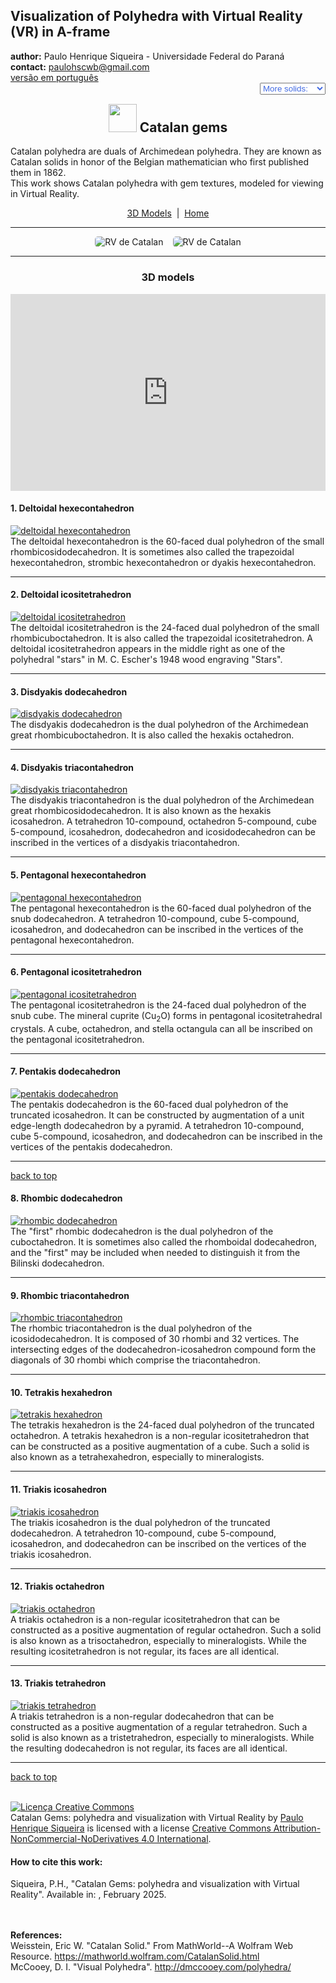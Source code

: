 <link rel="stylesheet" href="../scripts/style.css">
<meta charset="utf-8">
<link rel="icon" type="image/png" href="vr/salas/imagens/icone.png">
<h2>Visualization of Polyhedra with Virtual Reality (VR) in A-frame</h2>
 <b>author:</b> Paulo Henrique Siqueira - Universidade Federal do Paraná
 <br><b>contact:</b> <a href="#">paulohscwb@gmail.com</a>
 <br><a href="https://paulohscwb.github.io/polyhedra3/catalangems/pt-br/">versão em português</a>
 <form style="margin: 0 auto; float:right; text-align:right; width:100%; margin-bottom:15px;">
	<select id="url" onchange="urlHandler(this.value)" style="color:royalblue;">
		<option disabled selected value>More solids:</option>
		<option disabled value="../catalangems/">Catalan gems</option>
		<!--<option value="../dragon_archimedes/">Archimedes Dragon Fractals</option>
		<option value="../fractal_catalan/">Catalan fractals</option>
		<option value="../kites/">Platonic kites</option>
		<option value="../unicorn_platonic/">Plato's Unicorn Fractals</option>
		<option value="../dragon_catalan/">Catalan Dragon Fractals</option>
		<option value="../fractalnonconvex1/">Fractals of non-convex polyhedra</option>
		<option value="../truncated_archimedes/">Truncated Archimedean polyhedra</option>
		<option value="../unicorn_catalan/">Catalan Unicorn Fractals</option>
		<option value="../dragon_nonconvex/">Dragon fractals of non-convex polyhedra</option>
		<option value="../fractalnonconvex2/">Fractals of non-convex polyhedra 2</option>
		<option value="../unicorn_archimedes/">Archimedes Unicorn Fractals</option>
		<option value="../fractalnonconvex3/">Fractals of non-convex polyhedra 3</option>
		<option value="../truncated_catalan/">Truncated Catalan polyhedra</option>
		<option value="../unicorn_nonconvex1/">Unicorn fractals of non-convex polyhedra</option>
		<option value="../dragon_nonconvex2/">Dragon fractals of non-convex polyhedra 2</option>
		<option value="../unicorn_nonconvex2/">Unicorn fractals of non-convex polyhedra 2</option>
		<option value="../fractalnonconvex4/">Fractals of non-convex polyhedra 4</option>
		<option value="../dragon_nonconvex3/">Dragon fractals of non-convex polyhedra 3</option>
		<option value="../fractalnonconvex5/">Fractals of non-convex polyhedra 5</option>
		<option value="../unicorn_nonconvex3/">Unicorn fractals of non-convex polyhedra 3</option>
		<option value="../fractalnonconvex6/">Fractals of non-convex polyhedra 6</option>-->
	</select>
</form>
<script>
function urlHandler(value) {                               
    window.location.assign(`${value}`);
}
</script>

<p id="p1"></p>
  <h2 align="center"><img src="vr/salas/imagens/icone.png" style="margin-bottom:-10px" width="45"> Catalan gems</h2>
Catalan polyhedra are duals of Archimedean polyhedra. They are known as Catalan solids in honor of the Belgian mathematician who first published them in 1862.
<br>This work shows Catalan polyhedra with gem textures, modeled for viewing in Virtual Reality.
<p align="center"><a href="#m3d">3D Models</a><span>&nbsp;&nbsp;|&nbsp;&nbsp;</span><a href="../">Home</a></p>
<hr>
 <p align="center"><img src="vr/salas/videos/catalangems1.gif" style="max-width: 45%; border-radius:5px; margin-right:15px" loading="lazy" alt="RV de Catalan"/><img src="vr/salas/videos/catalangems2.gif" style="max-width: 45%; border-radius:5px;" loading="lazy" alt="RV de Catalan"/></p> 
<hr>
<h3 id="m3d" align="center">3D models</h3>
<iframe width="560" height="315" style="max-width:100%" src="https://www.youtube.com/embed/videoseries?list=PLy0I_lGW8HxWEW5GUh83TNyIm0O2TXWEI" title="YouTube video player" frameborder="0" allow="accelerometer; autoplay; clipboard-write; encrypted-media; gyroscope; picture-in-picture; web-share" allowfullscreen></iframe>
<h4>1. Deltoidal hexecontahedron</h4>
<a href="vr/deltoidal_hexecontahedron.htm" target="_blank" title="3D model" class="fotoA"><img src="ar/1A.png" class="foto" alt="deltoidal hexecontahedron"></a>
 <br>The deltoidal hexecontahedron is the 60-faced dual polyhedron of the small rhombicosidodecahedron. It is sometimes also called the trapezoidal hexecontahedron, strombic hexecontahedron or dyakis hexecontahedron.
 <br>
<hr>
<h4>2. Deltoidal icositetrahedron</h4>
<a href="vr/deltoidal_icositetrahedron.htm" target="_blank" title="3D model" class="fotoA"><img src="ar/2A.png" class="foto" alt="deltoidal icositetrahedron"></a>
 <br>The deltoidal icositetrahedron is the 24-faced dual polyhedron of the small rhombicuboctahedron. It is also called the trapezoidal icositetrahedron. A deltoidal icositetrahedron appears in the middle right as one of the polyhedral "stars" in M. C. Escher's 1948 wood engraving "Stars".
 <br>
<hr>
<h4>3. Disdyakis dodecahedron</h4>
<a href="vr/disdyakis_dodecahedron.htm" target="_blank" title="3D model" class="fotoA"><img src="ar/3A.png" class="foto" alt="disdyakis dodecahedron"></a>
 <br>The disdyakis dodecahedron is the dual polyhedron of the Archimedean great rhombicuboctahedron. It is also called the hexakis octahedron.
 <br>
<hr>
<h4>4. Disdyakis triacontahedron</h4>
<a href="vr/disdyakis_triacontahedron.htm" target="_blank" title="3D model" class="fotoA"><img src="ar/4A.png" class="foto" alt="disdyakis triacontahedron"></a>
 <br>The disdyakis triacontahedron is the dual polyhedron of the Archimedean great rhombicosidodecahedron. It is also known as the hexakis icosahedron. A tetrahedron 10-compound, octahedron 5-compound, cube 5-compound, icosahedron, dodecahedron and icosidodecahedron can be inscribed in the vertices of a disdyakis triacontahedron.
 <br>
<hr>
<h4>5. Pentagonal hexecontahedron</h4>
<a href="vr/pentagonal_hexecontahedron.htm" target="_blank" title="3D model" class="fotoA"><img src="ar/5A.png" class="foto" alt="pentagonal hexecontahedron"></a>
 <br>The pentagonal hexecontahedron is the 60-faced dual polyhedron of the snub dodecahedron. A tetrahedron 10-compound, cube 5-compound, icosahedron, and dodecahedron can be inscribed in the vertices of the pentagonal hexecontahedron.
 <br>
<hr>
<h4>6. Pentagonal icositetrahedron</h4>
<a href="vr/pentagonal_icositetrahedron.htm" target="_blank" title="3D model" class="fotoA"><img src="ar/6A.png" class="foto" alt="pentagonal icositetrahedron"></a>
 <br>The pentagonal icositetrahedron is the 24-faced dual polyhedron of the snub cube. The mineral cuprite (Cu<sub>2</sub>O) forms in pentagonal icositetrahedral crystals. A cube, octahedron, and stella octangula can all be inscribed on the pentagonal icositetrahedron.
 <br>
<hr>
<h4>7. Pentakis dodecahedron</h4>
<a href="vr/pentakis_dodecahedron.htm" target="_blank" title="3D model" class="fotoA"><img src="ar/7A.png" class="foto" alt="pentakis dodecahedron"></a>
 <br>The pentakis dodecahedron is the 60-faced dual polyhedron of the truncated icosahedron. It can be constructed by augmentation of a unit edge-length dodecahedron by a pyramid. A tetrahedron 10-compound, cube 5-compound, icosahedron, and dodecahedron can be inscribed in the vertices of the pentakis dodecahedron.
 <br>
<hr>
<p class="topop"><a href="#p1" class="topo">back to top</a></p>
<h4>8. Rhombic dodecahedron</h4>
<a href="vr/rhombic_dodecahedron.htm" target="_blank" title="3D model" class="fotoA"><img src="ar/8A.png" class="foto" alt="rhombic dodecahedron"></a>
 <br>The "first" rhombic dodecahedron is the dual polyhedron of the cuboctahedron. It is sometimes also called the rhomboidal dodecahedron, and the "first" may be included when needed to distinguish it from the Bilinski dodecahedron.
 <br>
<hr>
<h4>9. Rhombic triacontahedron</h4>
<a href="vr/rhombic_triacontahedron.htm" target="_blank" title="3D model" class="fotoA"><img src="ar/9A.png" class="foto" alt="rhombic triacontahedron"></a>
 <br>The rhombic triacontahedron is the dual polyhedron of the icosidodecahedron. It is composed of 30 rhombi and 32 vertices. The intersecting edges of the dodecahedron-icosahedron compound form the diagonals of 30 rhombi which comprise the triacontahedron. 
 <br>
<hr>
<h4>10. Tetrakis hexahedron</h4>
<a href="vr/tetrakis_hexahedron.htm" target="_blank" title="3D model" class="fotoA"><img src="ar/10A.png" class="foto" alt="tetrakis hexahedron"></a>
 <br>The tetrakis hexahedron is the 24-faced dual polyhedron of the truncated octahedron. A tetrakis hexahedron is a non-regular icositetrahedron that can be constructed as a positive augmentation of a cube. Such a solid is also known as a tetrahexahedron, especially to mineralogists.
 <br>
<hr>
<h4>11. Triakis icosahedron</h4>
<a href="vr/triakis_icosahedron.htm" target="_blank" title="3D model" class="fotoA"><img src="ar/11A.png" class="foto" alt="triakis icosahedron"></a>
 <br>The triakis icosahedron is the dual polyhedron of the truncated dodecahedron. A tetrahedron 10-compound, cube 5-compound, icosahedron, and dodecahedron can be inscribed on the vertices of the triakis icosahedron.
 <br>
<hr>
<h4>12. Triakis octahedron</h4>
<a href="vr/triakis_octahedron.htm" target="_blank" title="3D model" class="fotoA"><img src="ar/12A.png" class="foto" alt="triakis octahedron"></a>
 <br>A triakis octahedron is a non-regular icositetrahedron that can be constructed as a positive augmentation of regular octahedron. Such a solid is also known as a trisoctahedron, especially to mineralogists. While the resulting icositetrahedron is not regular, its faces are all identical.
 <br>
<hr>
<h4>13. Triakis tetrahedron</h4>
<a href="vr/triakis_tetrahedron.htm" target="_blank" title="3D model" class="fotoA"><img src="ar/13A.png" class="foto" alt="triakis tetrahedron"></a>
 <br>A triakis tetrahedron is a non-regular dodecahedron that can be constructed as a positive augmentation of a regular tetrahedron. Such a solid is also known as a tristetrahedron, especially to mineralogists. While the resulting dodecahedron is not regular, its faces are all identical.
 <br>
<hr>
<p class="topop"><a href="#p1" class="topo">back to top</a></p>

<br><a rel="license" href="http://creativecommons.org/licenses/by-nc-nd/4.0/"><img alt="Licença Creative Commons" style="border-width:0" src="https://i.creativecommons.org/l/by-nc-nd/4.0/88x31.png" loading="lazy"/></a><br /><span xmlns:dct="http://purl.org/dc/terms/" property="dct:title">Catalan Gems: polyhedra and visualization with Virtual Reality</span> by <a xmlns:cc="http://creativecommons.org/ns#" href="https://paulohscwb.github.io/polyhedra3/catalangems/" property="cc:attributionName" rel="cc:attributionURL">Paulo Henrique Siqueira</a> is licensed with a license <a rel="license" href="http://creativecommons.org/licenses/by-nc-nd/4.0/">Creative Commons Attribution-NonCommercial-NoDerivatives 4.0 International</a>.

<h4>How to cite this work:</h4> 
<p>Siqueira, P.H., "Catalan Gems: polyhedra and visualization with Virtual Reality". Available in: <https://paulohscwb.github.io/polyhedra3/catalangems/>, February 2025.</p>
<!--<a target="_blank" href="https://doi.org/10.5281/zenodo.14502405"><img src="https://zenodo.org/badge/DOI/10.5281/zenodo.14502405.svg" alt="DOI"></a>-->
<br><br><b>References:</b>
<br>Weisstein, Eric W. "Catalan Solid." From MathWorld--A Wolfram Web Resource. <a href="https://mathworld.wolfram.com/CatalanSolid.html" target="_blank"> https://mathworld.wolfram.com/CatalanSolid.html</a>
<br>McCooey, D. I. "Visual Polyhedra". <a href="http://dmccooey.com/polyhedra/" target="_blank">http://dmccooey.com/polyhedra/</a>
